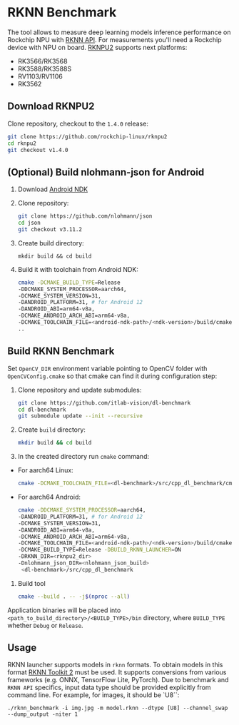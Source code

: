# RKNN Benchmark

The tool allows to measure deep learning models inference performance on Rockchip NPU with [RKNN API][rknn]. For measurements you'll need a Rockchip device with NPU on board. [RKNPU2][rknn] supports next platforms:
* RK3566/RK3568
* RK3588/RK3588S
* RV1103/RV1106
* RK3562

## Download RKNPU2

Clone repository, checkout to the `1.4.0` release:

```bash
git clone https://github.com/rockchip-linux/rknpu2
cd rknpu2
git checkout v1.4.0
```

## (Optional) Build nlohmann-json for Android

1. Download [Android NDK][NDK]

1. Clone repository:

    ```bash
    git clone https://github.com/nlohmann/json
    cd json
    git checkout v3.11.2
    ```

1. Create build directory:

    ```
    mkdir build && cd build
    ```

1. Build it with toolchain from Android NDK:

    ```bash
    cmake -DCMAKE_BUILD_TYPE=Release
    -DDCMAKE_SYSTEM_PROCESSOR=aarch64,
    -DCMAKE_SYSTEM_VERSION=31,
    -DANDROID_PLATFORM=31, # for Android 12
    -DANDROID_ABI=arm64-v8a,
    -DCMAKE_ANDROID_ARCH_ABI=arm64-v8a,
    -DCMAKE_TOOLCHAIN_FILE=<android-ndk-path>/<ndk-version>/build/cmake/android.toolchain.cmake
    ..
    ```

## Build RKNN Benchmark

Set `OpenCV_DIR` environment variable pointing to OpenCV folder with `OpenCVConfig.cmake`
so that cmake can find it during configuration step:

1. Clone repository and update submodules:

    ```bash
    git clone https://github.com/itlab-vision/dl-benchmark
    cd dl-benchmark
    git submodule update --init --recursive
    ```

1. Create `build` directory:

    ```bash
    mkdir build && cd build
    ```

1. In the created directory run `cmake` command:

- For aarch64 Linux: 

    ```bash
    cmake -DCMAKE_TOOLCHAIN_FILE=<dl-benchmark>/src/cpp_dl_benchmark/cmake/aarch64_toolchain.cmake -DCMAKE_BUILD_TYPE=Release -DBUILD_RKNN_LAUNCHER=ON -DRKNN_DIR=<rknpu2_dir> <dl-benchmark>/src/cpp_dl_benchmark
    ```

- For aarch64 Android:

    ```bash
    cmake -DDCMAKE_SYSTEM_PROCESSOR=aarch64,
    -DANDROID_PLATFORM=31, # for Android 12
    -DCMAKE_SYSTEM_VERSION=31,
    -DANDROID_ABI=arm64-v8a,
    -DCMAKE_ANDROID_ARCH_ABI=arm64-v8a,
    -DCMAKE_TOOLCHAIN_FILE=<android-ndk-path>/<ndk-version>/build/cmake/android.toolchain.cmake
    -DCMAKE_BUILD_TYPE=Release -DBUILD_RKNN_LAUNCHER=ON
    -DRKNN_DIR=<rknpu2_dir>
    -Dnlohmann_json_DIR=<nlohmann_json_build>
     <dl-benchmark>/src/cpp_dl_benchmark
    ```

1. Build tool

    ```bash
    cmake --build . -- -j$(nproc --all)
    ```

Application binaries will be placed into `<path_to_build_directory>/<BUILD_TYPE>/bin` directory, where `BUILD_TYPE`
whether `Debug` or `Release`.

## Usage

RKNN launcher supports models in `rknn` formats. To obtain models in this format [RKNN Toolkit 2] must be used. It supports conversions from various frameworks (e.g. ONNX, TensorFlow Lite, PyTorch). Due to benchmark and `RKNN API` specifics, input data type should be provided explicitly from command line.
For example, for images, it should be `U8``:
```
./rknn_benchmark -i img.jpg -m model.rknn --dtype [U8] --channel_swap --dump_output -niter 1
```

<!-- LINKS -->
[rknn]: https://github.com/rockchip-linux/rknpu2
[NDK]: https://developer.android.com/ndk/downloads
[RKNN Toolkit 2]: https://github.com/rockchip-linux/rknn-toolkit2